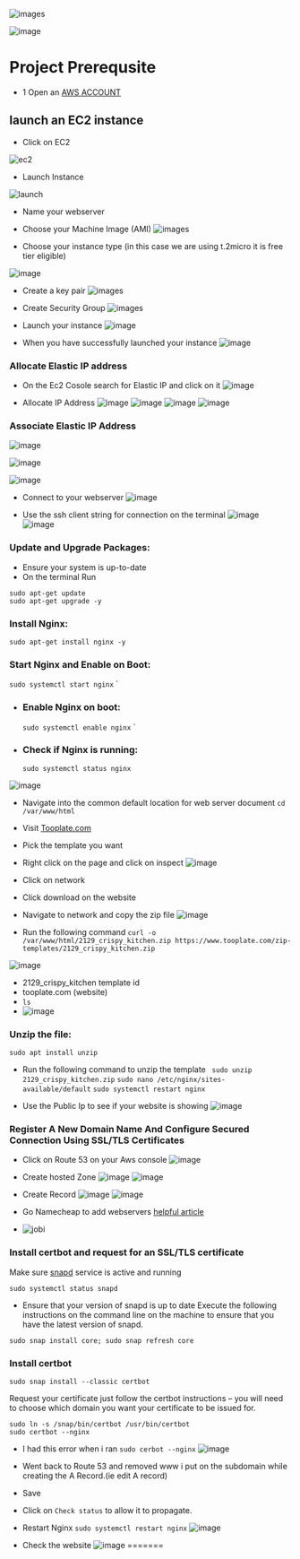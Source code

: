 

![images](./images/List%20of%20Projects.png)

![image](./images/project1.png)

# Project Prerequsite

- 1 Open an [AWS ACCOUNT](https://www.googleadservices.com/pagead/aclk?sa=L&ai=DChcSEwiiud_K5PWDAxXaaUcBHXk1DIsYABAAGgJxdQ&ase=2&gclid=Cj0KCQiAh8OtBhCQARIsAIkWb6_8dRONbzczxip0iCBXWbQfznY39AZj7QVVu5aFOJUPYExe4s9cWQYaAp7FEALw_wcB&ei=UeKwZaq9FImQxc8PnLiJkAM&ohost=www.google.com&cid=CAESVeD26-ZLTaCtkOwQ4xmwh2XHc20AcjYx594xvpRb1yjwtenvRkRU5-U8tZvaQ3OCBlvdMZSfBo5wH1xBVTFCus7rxuOMNV5Snjb34KwOOQw9siv3VKA&sig=AOD64_0KR-DDwk2I0e_tnQeIm3pQm1ZHRQ&q&sqi=2&nis=4&adurl&ved=2ahUKEwjqqdbK5PWDAxUJSPEDHRxcAjIQ0Qx6BAgNEAE)

## launch an EC2 instance 

- Click on EC2 

![ec2](./images/ec-2.png)

- Launch Instance

![launch](./images/launch-instance.png)

- Name your webserver

- Choose your Machine Image  (AMI)
![images](./images/ubuntu-20.04.png)

- Choose your instance type (in this case we are using t.2micro it is free tier eligible)

![image](./images/instance-type.png)

- Create a key pair 
![images](./images/create-keypair.png)

- Create Security Group
![images](./images/SG-malawi.png)

- Launch your instance
![image](./images/launch.png)

- When you have successfully launched your instance
![image](./images/sucess.png)

### Allocate Elastic IP address
- On the Ec2 Cosole search for Elastic IP and click on it 
![image](./images/elastic%20ip.png)

- Allocate IP Address
![image](./images/Allocate%20ip-address.png)
![image](./images/elastic%20ip.png)
![image](./images/elastic-ip1.png)
![image](./images/allocate.png)

### Associate Elastic IP Address
![image](./images/associateip-instance.png)

![image](./images/associate.png)

![image](./images/sucess-ip.png)

- Connect to your webserver
![image](./images/connect-to%20webserver.png)

- Use the ssh client string for connection on the terminal
![image](./images/ssh-client.png)
![image](./images/yes.png)

### Update and Upgrade Packages:

- Ensure your system is up-to-date
- On the terminal Run

```
sudo apt-get update
sudo apt-get upgrade -y

```
### Install Nginx:
`sudo apt-get install nginx -y
`

### Start Nginx and Enable on Boot:
`sudo systemctl start nginx`
`
 - ### Enable Nginx on boot:
    `sudo systemctl enable nginx`
`
  - ### Check if Nginx is running:
    `sudo systemctl status nginx`

![image](./images/nginx-running.png)

- Navigate into the common default location for web server document
`cd /var/www/html`

- Visit [Tooplate.com](https://www.tooplate.com/)

- Pick the template you want

- Right click on the page and click on inspect
![image](./images/inspect.png)

- Click on network

- Click download on the website

- Navigate to network and copy the zip file
![image](./images/download.png)

- Run the following command
`curl -o /var/www/html/2129_crispy_kitchen.zip https://www.tooplate.com/zip-templates/2129_crispy_kitchen.zip`

![image](./images/curl.png)

- 2129_crispy_kitchen template id
- tooplate.com (website)
- `ls`
- ![image](./images/ls.png)

### Unzip the file: 
`sudo apt install unzip`

- Run the following command to unzip the template
` sudo unzip 2129_crispy_kitchen.zip`
`sudo nano /etc/nginx/sites-available/default`
`sudo systemctl restart nginx`

- Use the Public Ip to see if your website is showing
![image](./images/website.png)

### Register A New Domain Name And Configure Secured Connection Using SSL/TLS Certificates

- Click on Route 53 on your Aws console
![image](./images/Route53.png)

- Create hosted Zone
![image](./images/hosted-zones.png)
![image](./images/zone.png)

- Create Record
![image](./images/create-record.png)
![image](./images/webservers-route53.png)

- Go Namecheap to add webservers [helpful article](https://www.namecheap.com/support/knowledgebase/article.aspx/10371/2208/how-do-i-link-my-domain-to-amazon-web-services/)

- ![jobi](./images/jobi-jollof.png)


### Install certbot and request for an SSL/TLS certificate
Make sure [snapd](https://snapcraft.io/snapd) service is active and running

`sudo systemctl status snapd`
- Ensure that your version of snapd is up to date Execute the following instructions on the command line on the machine to ensure that you have the latest version of snapd.

`sudo snap install core; sudo snap refresh core`


### Install certbot
`sudo snap install --classic certbot`

Request your certificate just follow the certbot instructions – you will need to choose which domain you want your certificate to be issued for.

```
sudo ln -s /snap/bin/certbot /usr/bin/certbot
sudo certbot --nginx

```
- I had this error when i ran `sudo cerbot --nginx`
![image](./images/WhatsApp%20Image%202024-01-27%20at%205.53.41%20AM.jpeg)

- Went back to Route 53 and removed www i put on the subdomain while creating the A Record.(ie edit A record)

- Save

- Click on `Check status` to allow it to propagate. 

- Restart Nginx
`sudo systemctl restart nginx`
![image](./images/end1.png)
- Check the website
![image](./images/end.png)
=======
  






